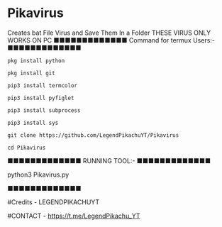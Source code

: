 # Pikavirus
Creates bat File Virus and Save Them In  a Folder THESE VIRUS ONLY WORKS ON PC
■■■■■■■■■■■■■
Command for termux Users:-
■■■■■■■■■■■■■

`pkg install python`

`pkg install git`

`pip3 install termcolor`

`pip3 install pyfiglet`

`pip3 install subprocess`

`pip3 install sys`

`git clone https://github.com/LegendPikachuYT/Pikavirus`

`cd Pikavirus`

■■■■■■■■■■■■■
RUNNING TOOL:-
■■■■■■■■■■■■■

python3 Pikavirus.py

■■■■■■■■■■■■■


#Credits - LEGENDPIKACHUYT

#CONTACT - https://t.me/LegendPikachu_YT
